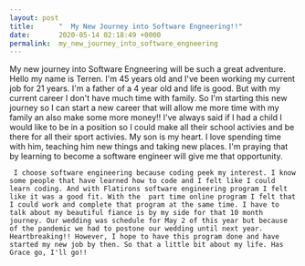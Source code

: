 ```yaml
---
layout: post
title:      "  My New Journey into Software Engneering!!"
date:       2020-05-14 02:18:49 +0000
permalink:  my_new_journey_into_software_engneering
---
```


  My new journey into Software Engneering will be such a great adventure.   Hello my name is Terren. I'm 45 years old and I've been working my current job for 21 years. I'm a father of a 4 year old and life is good. But with my current career I don't have much time with family. So I'm starting this new journey so I can start a new career that will allow me more time with my family an also make some more money!! I've always said if I had a child I would like to be in a position so I could make all their school activies and  be there for all their sport activies. My son is my heart. I love spending time with him,  teaching him new things and taking new places. I'm praying that by learning to become a software engineer will give me that opportunity. 
	
	 I choose software engineering because coding peek my interest. I know some people that have learned how to code and I felt like I could learn coding. And with Flatirons software engineering program I felt like it was a good fit. With the  part time online program I felt that I could work and complete that program at the same time. I have to talk about my beautiful fiance is by my side for that 10 month journey. Our wedding was schedule for May 2 of this year but because of the pandemic we had to postone our wedding until next year. Heartbreaking!! However, I hope to have this program done and have started my new job by then. So that a little bit about my life. Has Grace go, I'll go!!
